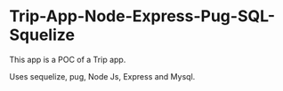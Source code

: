 # Trip-App-Node-Express-Pug-SQL-Squelize
This app is a POC of  a Trip app.


Uses sequelize, pug, Node Js, Express and Mysql.
